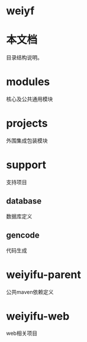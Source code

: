 weiyf
=====
# 本文档
目录结构说明。
# modules
核心及公共通用模块
# projects
外围集成包装模块
# support
支持项目
## database
数据库定义
## gencode
代码生成
# weiyifu-parent
公共maven依赖定义
# weiyifu-web
web相关项目